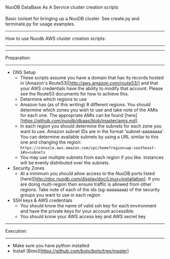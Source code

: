 ####
NuoDB DataBase As A Service cluster creation scripts
####

Basic toolset for bringing up a NuoDB cluster. See create.py and terminate.py for usage examples.

************
How to use Nuodb AWS cluster creation scripts:
************

************
Preparation:
************
* DNS Setup
  * These scripts assume you have a domain that has its records hosted in [Amazon's Route53][http://aws.amazon.com/route53/] and that your AWS credentials have the ability to modify that account. Please see the Route53 documents for how to achieve this.
  * Determine which regions to use
  * Amazon has (as of this writing) 8 different regions. You should determine which zones you wish to use and take note of the AMIs for each one. The appropriate AMIs can be found [here][https://github.com/nuodb/dbaas/blob/master/amis.md].
  * In each region you should determine the subnets for each zone you want to use. Amazon subnet IDs are in the format 'subnet-aaaaaaaa'. You can determine available subnets by using a URL similar to this one and changing the region: `https://console.aws.amazon.com/vpc/home?region=ap-southeast-1#s=subnets`
  * You may use multiple subnets from each region if you like. Instances will be evenly distributed over the subnets.
* Security Zones
  * At a minimum you should allow access to the NuoDB ports listed [here][http://doc.nuodb.com/display/doc/Linux+Installation]. If you are doing multi-region then ensure traffic is allowed from other regions. Take note of each of the ids (sg-aaaaaaaa) of the security groups you want to use in each region
* SSH keys & AWS credentials
  * You should know the name of valid ssh key for each environment and have the private keys for your account accessible.
  * You should know your AWS access key and AWS secret key

************
Execution:
************
* Make sure you have python installed
* Install [Boto][https://github.com/boto/boto/tree/master]



